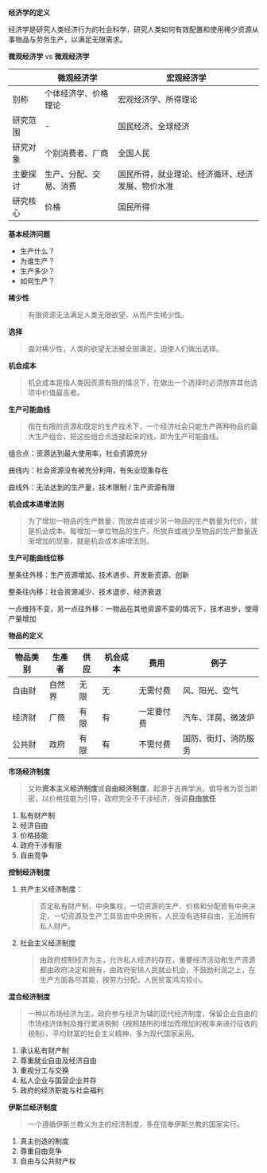 **经济学的定义**

经济学是研究人类经济行为的社会科学，研究人类如何有效配置和使用稀少资源从事物品与劳务生产，以满足无限需求。

**微观经济学** vs **微观经济学**

|          | 微观经济学             | 宏观经济学                                       |
| -------- | ---------------------- | ------------------------------------------------ |
| 别称     | 个体经济学、价格理论   | 宏观经济学、所得理论                             |
| 研究范围 | -                      | 国民经济、全球经济                               |
| 研究对象 | 个别消费者、厂商       | 全国人民                                         |
| 主要探讨 | 生产、分配、交易、消费 | 国民所得，就业理论、经济循环、经济发展、物价水准 |
| 研究核心 | 价格                   | 国民所得                                         |

**基本经济问题**

- 生产什么？
- 为谁生产？
- 生产多少？
- 如何生产？

**稀少性**

> 有限资源无法满足人类无限欲望，从而产生稀少性。

**选择**

> 面对稀少性，人类的欲望无法被全部满足，迫使人们做出选择。

**机会成本**

>  机会成本是指人类因资源有限的情况下，在做出一个选择时必须放弃其他选项中价值最高者。

**生产可能曲线**

> 指在有限的资源和既定的生产技术下，一个经济社会只能生产两种物品的最大生产组合，把这些组合点连接起来的线，即为生产可能曲线。

组合点：资源达到最大使用率，社会资源充分

曲线内：社会资源没有被充分利用，有失业现象存在

曲线外：无法达到的生产量，技术限制 / 生产资源有限

**机会成本递增法则**

> 为了增加一物品的生产数量，而放弃或减少另一物品的生产数量为代价，就是机会成本。每增加一单位物品的生产，所放弃或减少至物品的生产数量逐渐增加的现象，就是机会成本递增法则。

**生产可能曲线位移**

整条往外移：生产资源增加、技术进步、开发新资源、创新

整条往内移：社会资源减少、技术退步、经济衰退

一点维持不变，另一点往外移：一物品在其他资源不变的情况下，技术进步，使得产量增加

**物品的定义**

| 物品类别 | 生產者 | 供应 | 机会成本 | 费用       | 例子                 |
| -------- | ------ | ---- | -------- | ---------- | -------------------- |
| 自由财   | 自然界 | 无限 | 无       | 无需付费   | 风、阳光、空气       |
| 经济财   | 厂商   | 有限 | 有       | 一定要付费 | 汽车、洋房、微波炉   |
| 公共财   | 政府   | 有限 | 有       | 不需付费   | 国防、街灯、消防服务 |

**市场经济制度**

> 又称**资本主义经济制度**或**自由经济制度**，起源于古典学派，倡导者为亚当斯密，以价格技能为引导，政府完全不干涉经济，强调**自由放任**

1. 私有财产制
2. 经济自由
3. 价格技能
4. 政府干涉有限
5. 自由竞争

**控制经济制度**

1. 共产主义经济制度：

   > 否定私有财产制，中央集权，一切资源的生产、价格和分配皆有中央决定，一切资源及生产工具皆由中央拥有，人民没有选择自由，无法拥有私人财产。

2. 社会主义经济制度

   > 由政府控制经济为主，允许私人经济的存在，重要经济活动和生产资源都由政府决定和拥有，由政府安排人民就业机会，不鼓励利润之上，在生产方面各尽其能，按劳力分配，人民贫富鸿沟较小。

**混合经济制度**

> 一种以市场经济为主，政府参与经济为辅的现代经济制度，保留企业自由的市场经济体制及推行累进税制（按照随所的增加而增加的税率来进行征收的税制）、平均财富的社会主义精神，多为现代国家采用。

1. 承认私有财产制
2. 尊重就业自由及经济自由
3. 重视分工与交换
4. 私人企业与国营企业并存
5. 政府的经济职能与社会福利

**伊斯兰经济制度**

> 一个遵循伊斯兰教义为主的经济制度，多在信奉伊斯兰教的国家实行。

1. 真主创造的制度
2. 尊重自由竞争
3. 自由与公共财产权
